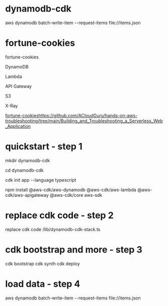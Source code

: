 # dynamodb-cdk



 aws dynamodb batch-write-item --request-items file://items.json

# fortune-cookies
fortune-cookies

DynamoDB

Lambda

API Gateway

S3

X-Ray


[fortune-cookies](https://github.com/ACloudGuru/hands-on-aws-troubleshooting/tree/main/Building_and_Troubleshooting_a_Serverless_Web_Application)https://github.com/ACloudGuru/hands-on-aws-troubleshooting/tree/main/Building_and_Troubleshooting_a_Serverless_Web_Application

# quickstart - step 1

mkdir dynamodb-cdk

cd dynamodb-cdk

cdk init app --language typescript

npm install @aws-cdk/aws-dynamodb @aws-cdk/aws-lambda @aws-cdk/aws-apigateway @aws-cdk/core aws-sdk

# replace cdk code - step 2

replace cdk  code /lib/dynamodb-cdk-stack.ts

#  cdk bootstrap and more - step 3
cdk bootstrap
cdk synth
cdk deploy

#  load data - step 4
 aws dynamodb batch-write-item --request-items file://items.json
